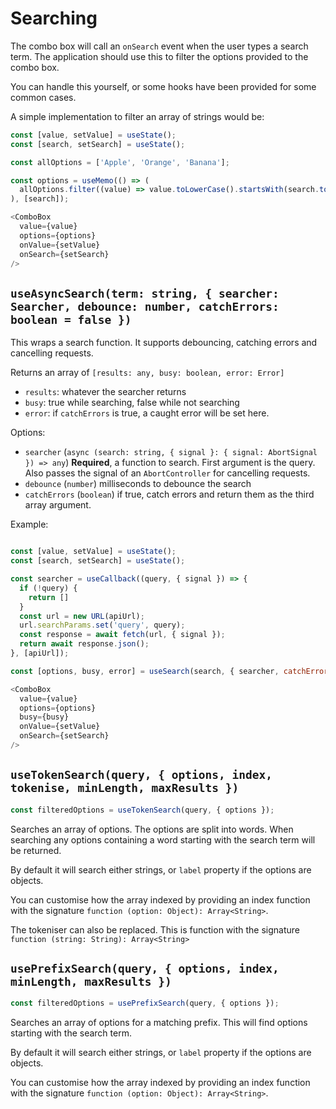 # Searching

The combo box will call an `onSearch` event when the user types a search term.
The application should use this to filter the options provided to the combo box.

You can handle this yourself, or some hooks have been provided for some common cases.

A simple implementation to filter an array of strings would be:

```js
const [value, setValue] = useState();
const [search, setSearch] = useState();

const allOptions = ['Apple', 'Orange', 'Banana'];

const options = useMemo(() => (
  allOptions.filter((value) => value.toLowerCase().startsWith(search.toLowerCase())
), [search]);

<ComboBox
  value={value}
  options={options}
  onValue={setValue}
  onSearch={setSearch}
/>
```

## `useAsyncSearch(term: string, { searcher: Searcher, debounce: number, catchErrors: boolean = false })`

This wraps a search function.  It supports debouncing, catching errors and cancelling requests.

Returns an array of `[results: any, busy: boolean, error: Error]`

- `results`: whatever the searcher returns
- `busy`: true while searching, false while not searching
- `error`: if `catchErrors` is true, a caught error will be set here.

Options:

- `searcher` (`async (search: string, { signal }: { signal: AbortSignal }) => any`) **Required**, a function to search.
  First argument is the query.  Also passes the signal of an `AbortController` for cancelling requests.
- `debounce` (`number`) milliseconds to debounce the search 
- `catchErrors` (`boolean`) if true, catch errors and return them as the third array argument.

Example:

```javascript

const [value, setValue] = useState();
const [search, setSearch] = useState();

const searcher = useCallback((query, { signal }) => {
  if (!query) {
    return [] 
  }
  const url = new URL(apiUrl);
  url.searchParams.set('query', query);
  const response = await fetch(url, { signal });
  return await response.json();
}, [apiUrl]);

const [options, busy, error] = useSearch(search, { searcher, catchErrors: true });

<ComboBox
  value={value}
  options={options}
  busy={busy}
  onValue={setValue}
  onSearch={setSearch}
/>
```

## `useTokenSearch(query, { options, index, tokenise, minLength, maxResults })`

```javascript
const filteredOptions = useTokenSearch(query, { options });
```

Searches an array of options.  The options are split into words.  When searching
any options containing a word starting with the search term will be returned.

By default it will search either strings, or `label` property if the options are objects.

You can customise how the array indexed by providing an index function with the signature `function (option: Object): Array<String>`.

The tokeniser can also be replaced.  This is function with the signature `function (string: String): Array<String>`

## `usePrefixSearch(query, { options, index, minLength, maxResults })`

```javascript
const filteredOptions = usePrefixSearch(query, { options });
```

Searches an array of options for a matching prefix.  This will find options starting with the search term.

By default it will search either strings, or `label` property if the options are objects.

You can customise how the array indexed by providing an index function with the signature `function (option: Object): Array<String>`.
